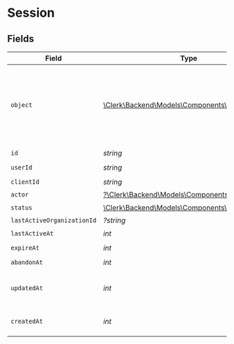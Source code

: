 # Session


## Fields

| Field                                                                                      | Type                                                                                       | Required                                                                                   | Description                                                                                |
| ------------------------------------------------------------------------------------------ | ------------------------------------------------------------------------------------------ | ------------------------------------------------------------------------------------------ | ------------------------------------------------------------------------------------------ |
| `object`                                                                                   | [\Clerk\Backend\Models\Components\SessionObject](../../Models/Components/SessionObject.md) | :heavy_check_mark:                                                                         | String representing the object's type. Objects of the same type share the same value.<br/> |
| `id`                                                                                       | *string*                                                                                   | :heavy_check_mark:                                                                         | N/A                                                                                        |
| `userId`                                                                                   | *string*                                                                                   | :heavy_check_mark:                                                                         | N/A                                                                                        |
| `clientId`                                                                                 | *string*                                                                                   | :heavy_check_mark:                                                                         | N/A                                                                                        |
| `actor`                                                                                    | [?\Clerk\Backend\Models\Components\Actor](../../Models/Components/Actor.md)                | :heavy_minus_sign:                                                                         | N/A                                                                                        |
| `status`                                                                                   | [\Clerk\Backend\Models\Components\Status](../../Models/Components/Status.md)               | :heavy_check_mark:                                                                         | N/A                                                                                        |
| `lastActiveOrganizationId`                                                                 | *?string*                                                                                  | :heavy_minus_sign:                                                                         | N/A                                                                                        |
| `lastActiveAt`                                                                             | *int*                                                                                      | :heavy_check_mark:                                                                         | N/A                                                                                        |
| `expireAt`                                                                                 | *int*                                                                                      | :heavy_check_mark:                                                                         | N/A                                                                                        |
| `abandonAt`                                                                                | *int*                                                                                      | :heavy_check_mark:                                                                         | N/A                                                                                        |
| `updatedAt`                                                                                | *int*                                                                                      | :heavy_check_mark:                                                                         | Unix timestamp of last update.<br/>                                                        |
| `createdAt`                                                                                | *int*                                                                                      | :heavy_check_mark:                                                                         | Unix timestamp of creation.<br/>                                                           |
